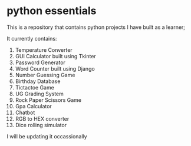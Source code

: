 # python essentials
This is a repository that contains python projects I have built as a learner;

It currently contains:
1. Temperature Converter
2. GUI Calculator built using Tkinter
3. Password Generator
4. Word Counter built using Django
5. Number Guessing Game
6. Birthday Database
7. Tictactoe Game
8. UG Grading System
9. Rock Paper Scissors Game
10. Gpa Calculator
11. Chatbot
12. RGB to HEX converter
13. Dice rolling simulator

I will be updating it occassionally

